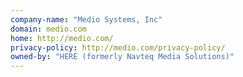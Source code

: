 ```yaml
---
company-name: "Medio Systems, Inc"
domain: medio.com
home: http://medio.com/
privacy-policy: http://medio.com/privacy-policy/
owned-by: "HERE (formerly Navteq Media Solutions)"
---
```




